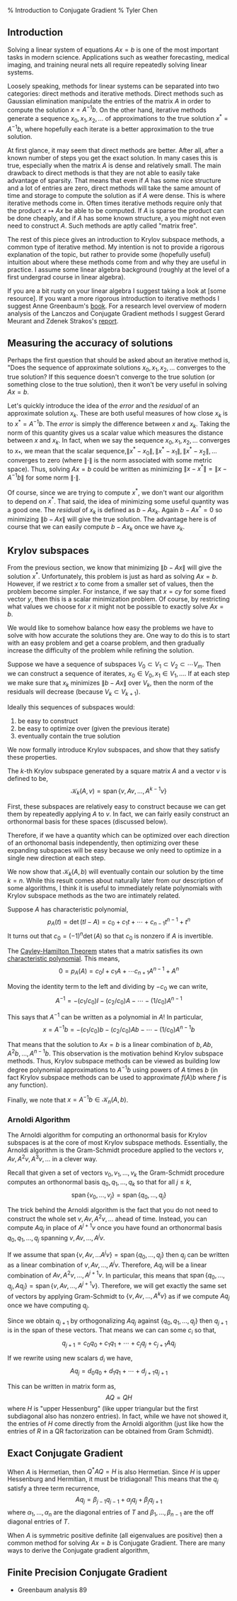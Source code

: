 % Introduction to Conjugate Gradient
% Tyler Chen

## Introduction
<!--eventually may want to move this to an introduction to linear systems-->
Solving a linear system of equations $Ax=b$ is one of the most important tasks in modern science. Applications such as weather forecasting, medical imaging, and training neural nets all require repeatedly solving linear systems. 

Loosely speaking, methods for linear systems can be separated into two categories: direct methods and iterative methods. Direct methods such as Gaussian elimination manipulate the entries of the matrix $A$ in order to compute the solution $x=A^{-1}b$. On the other hand, iterative methods generate a sequence $x_0,x_1,x_2,\ldots$ of approximations to the true solution $x^* = A^{-1}b$, where hopefully each iterate is a better approximation to the true solution.

At first glance, it may seem that direct methods are better. After all, after a known number of steps you get the exact solution. In many cases this is true, especially when the matrix $A$ is dense and relatively small. The main drawback to direct methods is that they are not able to easily take advantage of sparsity. That means that even if $A$ has some nice structure and a lot of entries are zero, direct methods will take the same amount of time and storage to compute the solution as if $A$ were dense. This is where iterative methods come in. Often times iterative methods require only that the product $x\mapsto Ax$ be able to be computed. If $A$ is sparse the product can be done cheaply, and if $A$ has some known structure, a you might not even need to construct $A$. Such methods are aptly called "matrix free". 

The rest of this piece gives an introduction to Krylov subspace methods, a common type of iterative method. My intention is not to provide a rigorous explanation of the topic, but rather to provide some (hopefully useful) intuition about where these methods come from and why they are useful in practice. I assume some linear algebra background (roughly at the level of a first undergrad course in linear algebra).

If you are a bit rusty on your linear algebra I suggest taking a look at [some resource]. If you want a more rigorous introduction to iterative methods I suggest Anne Greenbaum's [book](https://epubs.siam.org/doi/book/10.1137/1.9781611970937?mobileUi=0u). For a research level overview of modern analysis of the Lanczos and Conjugate Gradient methods I suggest Gerard Meurant and Zdenek Strakos's [report](https://www.karlin.mff.cuni.cz/~strakos/download/2006_MeSt.pdf).

## Measuring the accuracy of solutions
Perhaps the first question that should be asked about an iterative method is, "Does the sequence of approximate solutions $x_0,x_1,x_2,\ldots$ converges to the true solution? If this sequence doesn't converge to the true solution (or something close to the true solution), then it won't be very useful in solving $Ax=b$.

Let's quickly introduce the idea of the *error* and the *residual* of an approximate solution $x_k$. These are both useful measures of how close $x_k$ is to $x^* = A^{-1}b$. The *error* is simply the difference between $x$ and $x_k$. Taking the norm of this quantity gives us a scalar value which measures the distance between $x$ and $x_k$. In fact, when we say the sequence $x_0,x_1,x_2,\ldots$ converges to $x_*$, we mean that the scalar sequence,$\|x^*-x_0\|,\|x^*-x_1\|,\|x^*-x_2\|,\ldots$ converges to zero (where $\|\cdot\|$ is the norm associated with some metric space). Thus, solving $Ax=b$ could be written as minimizing $\|x - x^*\| = \|x-A^{-1}b\|$ for some norm $\|\cdot\|$.

Of course, since we are trying to compute $x^*$, we don't want our algorithm to depend on $x^*$. That said, the idea of minimizing some useful quantity was a good one. The *residual* of $x_k$ is defined as $b-Ax_k$. Again $b-Ax^* = 0$ so minimizing $\|b-Ax\|$ will give the true solution. The advantage here is of course that we can easily compute $b-Ax_k$ once we have $x_k$.

## Krylov subspaces

From the previous section, we know that minimizing $\|b-Ax\|$ will give the solution $x^*$. Unfortunately, this problem is just as hard as solving $Ax=b$. However, if we restrict $x$ to come from a smaller set of values, then the problem become simpler. For instance, if we say that $x = cy$ for some fixed vector $y$, then this is a scalar minimization problem. Of course, by restricting what values we choose for $x$ it might not be possible to exactly solve $Ax=b$.

We would like to somehow balance how easy the problems we have to solve with how accurate the solutions they are. One way to do this is to start with an easy problem and get a coarse problem, and then gradually increase the difficulty of the problem while refining the solution. 

Suppose we have a sequence of subspaces $V_0\subset V_1\subset V_2\subset \cdots V_m$. Then we can construct a sequence of iterates, $x_0\in V_0, x_1\in V_1,\ldots$. If at each step we make sure that $x_k$ minimizes $\|b-Ax\|$ over $V_k$, then the norm of the residuals will decrease (because $V_k \subset V_{k+1}$). 

Ideally this sequences of subspaces would:

1. be easy to construct 
1. be easy to optimize over (given the previous iterate)
1. eventually contain the true solution

We now formally introduce Krylov subspaces, and show that they satisfy these properties.

The $k$-th Krylov subspace generated by a square matrix $A$ and a vector $v$ is defined to be,
$$
\mathcal{K}_k(A,v) = \operatorname{span}\{v,Av,\ldots,A^{k-1}v \}
$$

First, these subspaces are relatively easy to construct because we can get them by repeatedly applying $A$ to $v$. In fact, we can fairly easily construct an orthonormal basis for these spaces (discussed below). 

Therefore, if we have a quantity which can be optimized over each direction of an orthonomal basis independently, then optimizing over these expanding subspaces will be easy because we only need to optimize in a single new direction at each step.

We now show that $\mathcal{K}_k(A,b)$ will eventually contain our solution by the time $k=n$. While this result comes about naturally later from our description of some algorithms, I think it is useful to immediately relate polynomials with Krylov subspace methods as the two are intimately related.

Suppose $A$ has characteristic polynomial,$$
p_A(t) = \det(tI-A) = c_0 + c_1t + \cdots + c_{n-1}t^{n-1} + t^n
$$
It turns out that $c_0 = (-1)^n\det(A)$ so that $c_0$ is nonzero if $A$ is invertible.

The [Cayley-Hamilton Theorem](https://en.wikipedia.org/wiki/Cayley%E2%80%93Hamilton_theorem) states that a matrix satisfies its own [characteristic polynomial](https://en.wikipedia.org/wiki/Characteristic_polynomial#Characteristic_equation). This means,
$$
0 = p_A(A) = c_0 I + c_1 A + \cdots c_{n+1} A^{n-1} + A^n
$$

Moving the identity term to the left and dividing by $-c_0$ we can write,
$$
A^{-1} = -(c_1/c_0) I - (c_2/c_0) A - \cdots - (1/c_0) A^{n-1}
$$

This says that $A^{-1}$ can be written as a polynomial in $A$! In particular,  
$$
x = A^{-1}b = -(c_1/c_0) b - (c_2/c_0) Ab - \cdots - (1/c_0) A^{n-1}b
$$

That means that the solution to $Ax = b$ is a linear combination of $b, Ab, A^2b, \ldots, A^{n-1}b$. This observation is the motivation behind Krylov subspace methods. Thus, Krylov subspace methods can be viewed as building low degree polynomial approximations to $A^{-1}b$ using powers of $A$ times $b$ (in fact Krylov subspace methods can be used to approximate $f(A)b$ where $f$ is any function).

Finally, we note that $x = A^{-1}b \in \mathcal{K}_n(A,b)$.

### Arnoldi Algorithm

The Arnoldi algorithm for computing an orthonormal basis for Krylov subspaces is at the core of most Krylov subspace methods. Essentially, the Arnoldi algorithm is the Gram-Schmidt procedure applied to the vectors $v,Av,A^2v,A^3v,\ldots$ in a clever way.

Recall that given a set of vectors $v_0,v_1,\ldots, v_k$ the Gram-Schmidt procedure computes an orthonormal basis $q_0,q_1,\ldots,q_k$ so that for all $j\leq k$,
$$
\operatorname{span}\{v_0,\ldots,v_j\} = \operatorname{span}\{q_0,\ldots,q_j\}
$$

The trick behind the Arnoldi algorithm is the fact that you do not need to construct the whole set $v,Av,A^2v,\ldots$ ahead of time. Instead, you can compute $Aq_{j}$ in place of $A^{j+1}v$ once you have found an orthonormal basis $q_0,q_1,\ldots,q_{j}$ spanning $v,Av,\ldots, A^{j}v$. 

If we assume that $\operatorname{span}\{v,Av,\ldots A^jv\}= \operatorname{span}\{q_0,\ldots, q_j\}$ then $q_j$ can be written as a linear combination of $v,Av,\ldots, A^jv$. Therefore, $Aq_j$ will be a linear combination of $Av,A^2v,\ldots,A^{j+1}v$. In particular, this means that $\operatorname{span}\{q_0,\ldots,q_j,Aq_j\} = \operatorname{span}\{v,Av,\ldots,A^{j+1}v\}$. Therefore, we will get exactly the same set of vectors by applying Gram-Schmidt to $\{v,Av,\ldots,A^kv\}$ as if we compute $Aq_j$ once we have computing $q_j$.


Since we obtain $q_{j+1}$ by orthogonalizing $Aq_j$ against $\{q_0,q_1,\ldots,q_j\}$ then $q_{j+1}$ is in the span of these vectors. That means we can can some $c_i$ so that,
$$
q_{j+1} = c_0 q_0 + c_1 q_1 + \cdots + c_j q_j + c_{j+1}Aq_j
$$

If we rewrite using new scalars $d_i$ we have,
$$
Aq_j = d_0q_0 + d_1q_1 + \cdots + d_{j+1} q_{j+1}
$$

This can be written in matrix form as,
$$
AQ = QH
$$
where $H$ is "upper Hessenburg" (like upper triangular but the first subdiagonal also has nonzero entries). In fact, while we have not showed it, the entries of $H$ come directly from the Arnoldi algorithm (just like how the entries of $R$ in a QR factorization can be obtained from Gram Schmidt).

## Exact Conjugate Gradient

When $A$ is Hermetian, then $Q^*AQ = H$ is also Hermetian. Since $H$ is upper Hessenburg and Hermitian, it must be tridiagonal! This means that the $q_j$ satisfy a three term recurrence,
$$
Aq_j = \beta_{j-1} q_{j-1} + \alpha_j q_j + \beta_j q_{j+1}
$$
where $\alpha_1,\ldots,\alpha_n$ are the diagonal entries of $T$ and $\beta_1,\ldots,\beta_{n-1}$ are the off diagonal entries of $T$.

When $A$ is symmetric positive definite (all eigenvalues are positive) then a common method for solving $Ax=b$ is Conjugate Gradient. There are many ways to derive the Conjugate gradient algorithm, 



## Finite Precision Conjugate Gradient

- Greenbaum analysis 89


